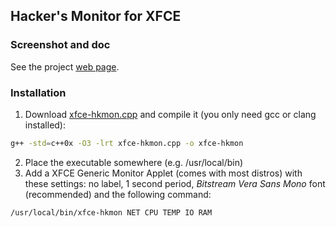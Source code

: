 ## Hacker's Monitor for XFCE

### Screenshot and doc

See the project [web page](https://lightful.github.io/xfce-hkmon/).

### Installation

1. Download [xfce-hkmon.cpp](xfce-hkmon.cpp) and compile it (you only need gcc or clang installed):
```bash
g++ -std=c++0x -O3 -lrt xfce-hkmon.cpp -o xfce-hkmon
```
2. Place the executable somewhere (e.g. /usr/local/bin)
3. Add a XFCE Generic Monitor Applet (comes with most distros) with these settings: no label, 1 second period, *Bitstream Vera Sans Mono* font (recommended) and the following command:
```
/usr/local/bin/xfce-hkmon NET CPU TEMP IO RAM
```
